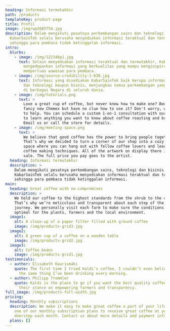 ```yaml
---
heading: Informasi termutakhir
path: /products
templateKey: product-page
title: Profil
image: /img/wp2685758.jpg
description: Dalam mengikuti pesatnya perkembangan sains dan teknologi,
  KabarSainTek selalu berusaha menyediakan informasi teraktual dan termutakhir
  sehingga para pembaca tidak ketinggalan informasi.
intro:
  blurbs:
    - image: /img/122346p1.jpg
      text: Selain menyediakan informasi teraktual dan termutakhir, KabarSainTek juga
        mengedepankan informasi yang berkualitas yang mampu menginspirasi dan
        memperluas wawasan para pembaca.
    - image: /img/source-credibility-1-638.jpg
      text: Informasi yang disediakan KabarSainTek baik berupa informasi seputar sains
        dan teknologi maupun bisnis, menjangkau semua perkembangan yang terjadi
        di berbagai Negara di seluruh dunia.
    - image: /img/tutorials.png
      text: >
        Love a great cup of coffee, but never knew how to make one? Bought a
        fancy new Chemex but have no clue how to use it? Don't worry, we’re here
        to help. You can schedule a custom 1-on-1 consultation with our baristas
        to learn anything you want to know about coffee roasting and brewing.
        Email us or call the store for details.
    - image: /img/meeting-space.png
      text: >
        We believe that good coffee has the power to bring people together.
        That’s why we decided to turn a corner of our shop into a cozy meeting
        space where you can hang out with fellow coffee lovers and learn about
        coffee making techniques. All of the artwork on display there is for
        sale. The full price you pay goes to the artist.
  heading: Informasi termutakhir
  description: >
    Dalam mengikuti pesatnya perkembangan sains, teknologi dan bisinis,
    KabarSainTek selalu berusaha menyediakan informasi teraktual dan termutakhir
    sehingga para pembaca tidak ketinggalan informasi.
main:
  heading: Great coffee with no compromises
  description: >
    We hold our coffee to the highest standards from the shrub to the cup.
    That’s why we’re meticulous and transparent about each step of the coffee’s
    journey. We personally visit each farm to make sure the conditions are
    optimal for the plants, farmers and the local environment.
  image1:
    alt: A close-up of a paper filter filled with ground coffee
    image: /img/products-grid3.jpg
  image2:
    alt: A green cup of a coffee on a wooden table
    image: /img/products-grid2.jpg
  image3:
    alt: Coffee beans
    image: /img/products-grid1.jpg
testimonials:
  - author: Elisabeth Kaurismäki
    quote: The first time I tried Kaldi’s coffee, I couldn’t even believe that was
      the same thing I’ve been drinking every morning.
  - author: Philipp Trommler
    quote: Kaldi is the place to go if you want the best quality coffee. I love
      their stance on empowering farmers and transparency.
full_image: /img/products-full-width.jpg
pricing:
  heading: Monthly subscriptions
  description: We make it easy to make great coffee a part of your life. Choose
    one of our monthly subscription plans to receive great coffee at your
    doorstep each month. Contact us about more details and payment info.
  plans: []
---
```

